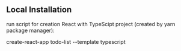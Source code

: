 ## Local Installation

run script for creation React with TypeScipt project (created by yarn package manager):

create-react-app todo-list --template typescript  

